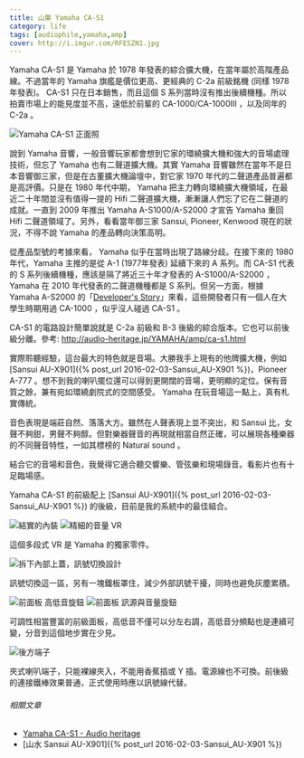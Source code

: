 ```yaml
---
title: 山葉 Yamaha CA-S1
category: life
tags: [audiophile,yamaha,amp]
cover: http://i.imgur.com/RFESZN1.jpg
---
```



Yamaha CA-S1 是 Yamaha 於 1978 年發表的綜合擴大機，在當年屬於高階產品線。不過當年的 Yamaha 旗艦是價位更高、更經典的 C-2a 前級銘機 (同樣 1978 年發表)。 CA-S1 只在日本銷售，而且這個 S 系列當時沒有推出後續機種。所以拍賣市場上的能見度並不高，遠低於前輩的 CA-1000/CA-1000III ，以及同年的 C-2a 。

<img src="http://i.imgur.com/RFESZN1.jpg" alt="Yamaha CA-S1 正面照" />

<!--more-->

說到 Yamaha 音響，一般音響玩家都會想到它家的環繞擴大機和強大的音場處理技術，但忘了 Yamaha 也有二聲道擴大機。其實 Yamaha 音響雖然在當年不是日本音響御三家，但是在古董擴大機論壇中，對它家 1970 年代的二聲道產品普遍都是高評價。只是在 1980 年代中期， Yamaha 把主力轉向環繞擴大機領域，在最近二十年間並沒有值得一提的 Hifi 二聲道擴大機，漸漸讓人們忘了它在二聲道的成就。一直到 2009 年推出 Yamaha A-S1000/A-S2000 才宣告 Yamaha 重回 Hifi 二聲道領域了。另外，看看當年御三家 Sansui, Pioneer, Kenwood 現在的狀況，不得不說 Yamaha 的產品轉向決策高明。

從產品型號的考據來看， Yamaha 似乎在當時出現了路線分歧。在接下來的 1980 年代，Yamaha 主推的是從 A-1 (1977年發表) 延續下來的 A 系列。而 CA-S1 代表的 S 系列後續機種，應該是隔了將近三十年才發表的 A-S1000/A-S2000 ，Yamaha 在 2010 年代發表的二聲道機種都是 S 系列。但另一方面，根據 Yamaha A-S2000 的「[Developer's Story](http://europe.yamaha.com/en/products/audio-visual/hifi-components/amps/a-s1000__g/?mode=model)」來看，這些開發者只有一個人在大學生時期用過 CA-1000 ，似乎沒人碰過 CA-S1 。

CA-S1 的電路設計簡單說就是 C-2a 前級和 B-3 後級的綜合版本。它也可以前後級分離。參考: http://audio-heritage.jp/YAMAHA/amp/ca-s1.html

實際聆聽經驗，這台最大的特色就是音場。大勝我手上現有的他牌擴大機，例如 [Sansui AU-X901]({% post_url 2016-02-03-Sansui_AU-X901 %})，Pioneer A-777 。想不到我的喇叭擺位還可以得到更開闊的音場，更明顯的定位。保有音質之餘，兼有宛如環繞劇院式的空間感受。 Yamaha 在玩音場這一點上，真有札實傳統。

音色表現是端莊自然、落落大方。雖然在人聲表現上並不突出，和 Sansui 比，女聲不夠甜，男聲不夠醇。但對樂器聲音的再現就相當自然正確，可以展現各種樂器的不同聲音特性，一如其標榜的 Natural sound 。

結合它的音場和音色，我覺得它適合聽交響樂、管弦樂和現場錄音。看影片也有十足臨場感。

Yamaha CA-S1 的前級配上 [Sansui AU-X901]({% post_url 2016-02-03-Sansui_AU-X901 %}) 的後級，目前是我的系統中的最佳組合。

<img src="http://i.imgur.com/bAjC4mM.jpg" alt="結實的內裝" />

<img src="http://i.imgur.com/PX8eGgA.jpg" alt="精細的音量 VR" />

這個多段式 VR 是 Yamaha 的獨家零件。

<img src="http://i.imgur.com/W014XIg.jpg" alt="拆下內部上蓋，訊號切換設計" />

訊號切換這一區，另有一塊鐵板罩住，減少外部訊號干擾，同時也避免灰塵累積。

<img src="http://i.imgur.com/hSnYrv5.jpg" alt="前面板 高低音旋鈕" />
<img src="http://i.imgur.com/4aVZUuk.jpg" alt="前面板 訊源與音量旋鈕" />

可調性相當豐富的前級面板，高低音不僅可以分左右調，高低音分頻點也是連續可變，分音到這個地步實在少見。

<img src="http://i.imgur.com/pN3P5rr.jpg" alt="後方端子" />

夾式喇叭端子，只能裸線夾入，不能用香蕉插或 Y 插。電源線也不可換。前後級的連接鐵棒效果普通，正式使用時應以訊號線代替。

###### 相關文章

* [Yamaha CA-S1 - Audio heritage](http://audio-heritage.jp/YAMAHA/amp/ca-s1.html)
* [山水 Sansui AU-X901]({% post_url 2016-02-03-Sansui_AU-X901 %})

